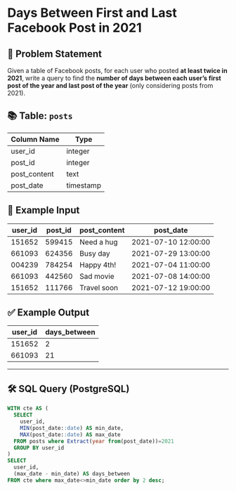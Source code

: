 # Days Between First and Last Facebook Post in 2021

## 🧠 Problem Statement

Given a table of Facebook posts, for each user who posted **at least twice in 2021**, write a query to find the **number of days between each user’s first post of the year and last post of the year** (only considering posts from 2021).

## 📚 Table: `posts`

| Column Name   | Type      |
|---------------|-----------|
| user_id       | integer   |
| post_id       | integer   |
| post_content  | text      |
| post_date     | timestamp |

## 🧪 Example Input

| user_id | post_id | post_content | post_date            |
|---------|---------|--------------|-----------------------|
| 151652  | 599415  | Need a hug   | 2021-07-10 12:00:00   |
| 661093  | 624356  | Busy day     | 2021-07-29 13:00:00   |
| 004239  | 784254  | Happy 4th!   | 2021-07-04 11:00:00   |
| 661093  | 442560  | Sad movie    | 2021-07-08 14:00:00   |
| 151652  | 111766  | Travel soon  | 2021-07-12 19:00:00   |

## ✅ Example Output

| user_id | days_between |
|---------|---------------|
| 151652  | 2             |
| 661093  | 21            |

---

## 🛠️ SQL Query (PostgreSQL)

```sql
WITH cte AS (
  SELECT 
    user_id,
    MIN(post_date::date) AS min_date,
    MAX(post_date::date) AS max_date
  FROM posts where Extract(year from(post_date))=2021
  GROUP BY user_id
)
SELECT 
  user_id,
  (max_date - min_date) AS days_between
FROM cte where max_date<>min_date order by 2 desc;


